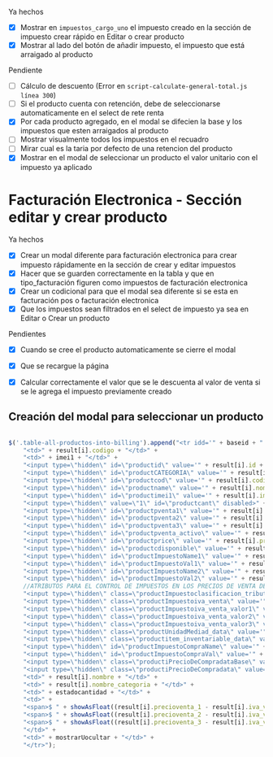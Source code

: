 Ya hechos
- [x] Mostrar en `impuestos_cargo_uno` el impuesto creado en la sección de impuesto crear rápido en Editar o crear producto
- [x] Mostrar al lado del botón de añadir impuesto, el impuesto que está arraigado al producto

Pendiente
- [ ] Cálculo de descuento (Error en `script-calculate-general-total.js línea 300`)
- [ ] Si el producto cuenta con retención, debe de seleccionarse automaticamente en el select de rete renta
- [x] Por cada producto agregado, en el modal se difecien la base y los impuestos que esten arraigados al producto
- [ ] Mostrar visualmente todos los impuestos en el recuadro
- [ ] Mirar cual es la taria por defecto de una retencion del producto
- [x] Mostrar en el modal de seleccionar un producto el valor unitario con el impuesto ya aplicado
# Facturación Electronica - Sección editar y crear producto
Ya hechos
- [x] Crear un modal diferente para facturación electronica para crear impuesto rápidamente en la sección de crear y editar impuestos
- [x] Hacer que se guarden correctamente en la tabla y que en tipo_facturación figuren como impuestos de facturación electronica
- [x] Crear un codicional para que el modal sea diferente si se esta en facturación pos o facturación electronica
- [x] Que los impuestos sean filtrados en el select de impuesto ya sea en Editar o Crear un producto

Pendientes
- [x] Cuando se cree el producto automaticamente se cierre el modal
- [x] Que se recargue la página
- [x] Calcular correctamente el valor que se le descuenta al valor de venta si se le agrega el impuesto previamente creado


## Creación del modal para seleccionar un producto

```javascript

$('.table-all-productos-into-billing').append("<tr idd='" + baseid + "' name='" + basename + "' taxd='" + basetaxd + "' taxn='" + basetaxn + "' base='" + basebase + "'>  " +  
    "<td>" + result[i].codigo + "</td>" +  
    "<td>" + imei1 + "</td>" +  
    "<input type=\"hidden\" id=\"productid\" value='" + result[i].id + "'>" +  
    "<input type=\"hidden\" id=\"productCATEGORIA\" value='" + result[i].id_categoria + "'>" +  
    "<input type=\"hidden\" id=\"productcod\" value='" + result[i].codigo + "'>" +  
    "<input type=\"hidden\" id=\"productname\" value='" + result[i].nombre + "'>" +  
    "<input type=\"hidden\" id=\"productimei1\" value='" + result[i].imei1 + "'>" +  
    "<input type=\"hidden\" value=\"1\" id=\"productcant\" disabled>" +  
    "<input type=\"hidden\" id=\"productpventa1\" value='" + result[i].precioventa_1 + "'>" +  
    "<input type=\"hidden\" id=\"productpventa2\" value='" + result[i].precioventa_2 + "'>" +  
    "<input type=\"hidden\" id=\"productpventa3\" value='" + result[i].precioventa_3 + "'>" +  
    "<input type=\"hidden\" id=\"productpventa_activo\" value='" + result[i].precioventa_activo + "'>" +  
    "<input type=\"hidden\" id=\"productprice\" value='" + result[i].precioventa_1 + "'>" +  
    "<input type=\"hidden\" id=\"productcdisponible\" value='" + result[i].cantidad_inicial + "'>" +  
    "<input type=\"hidden\" id=\"productImpuestoName1\" value='" + result[i].imp1 + "'>" +  
    "<input type=\"hidden\" id=\"productImpuestoVal1\" value='" + result[i].imp1_valor + "'>" +  
    "<input type=\"hidden\" id=\"productImpuestoName2\" value='" + result[i].imp2 + "'>" +  
    "<input type=\"hidden\" id=\"productImpuestoVal2\" value='" + result[i].imp2_valor + "'>" +  
    //ATRIBUTOS PARA EL CONTROL DE IMPUESTOS EN LOS PRECIOS DE VENTA DEL PRODUCTO  
    "<input type=\"hidden\" class=\"productImpuestoclasificacion_tributaria_venta\" value='" + result[i].clasificacion_tributaria_venta + "'>" +  
    "<input type=\"hidden\" class=\"productImpuestoiva_venta\" value='" + result[i].iva_venta + "'>" +  
    "<input type=\"hidden\" class=\"productImpuestoiva_venta_valor1\" value='" + result[i].iva_venta_valor1 + "'>" +  
    "<input type=\"hidden\" class=\"productImpuestoiva_venta_valor2\" value='" + result[i].iva_venta_valor2 + "'>" +  
    "<input type=\"hidden\" class=\"productImpuestoiva_venta_valor3\" value='" + result[i].iva_venta_valor3 + "'>" +  
    "<input type=\"hidden\" class=\"productUnidadMediad_data\" value='" + result[i].unidad_medida_sigla + "'>" +  
    "<input type=\"hidden\" class=\"productitem_inventariable_data\" value='" + result[i].item_inventariable + "'>" +  
    "<input type=\"hidden\" id=\"productImpuestoCompraName\" value='" + result[i].iva_compra_name + "'>" +  
    "<input type=\"hidden\" id=\"productImpuestoCompraVal\" value='" + result[i].iva_compra_tarifa + "'>" +  
    "<input type=\"hidden\" class=\"productiPrecioDeCompradataBase\" value='" + precioBaseCompra + "'>" +  
    "<input type=\"hidden\" class=\"productiPrecioDeCompradata\" value='" + precioCompraOCosto + "'>" +  
    "<td>" + result[i].nombre + "</td>" +  
    "<td>" + result[i].nombre_categoria + "</td>" +  
    "<td>" + estadocantidad + "</td>" +  
    "<td>" +  
    "<span>$ " + showAsFloat((result[i].precioventa_1 - result[i].iva_venta_valor1)) + "</span><br>" +  
    "<span>$ " + showAsFloat((result[i].precioventa_2 - result[i].iva_venta_valor2)) + "</span><br>" +  
    "<span>$ " + showAsFloat((result[i].precioventa_3 - result[i].iva_venta_valor3)) + "</span>" +  
    "</td>" +  
    "<td>" + mostrarUocultar + "</td>" +  
    "</tr>");
```
